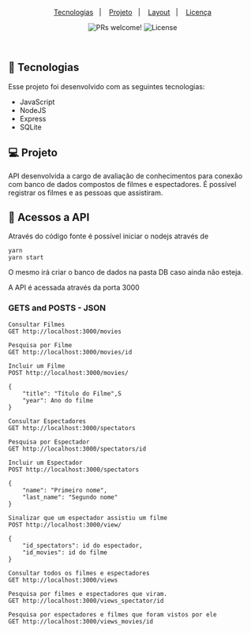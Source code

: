 <p align="center">
  <a href="#-tecnologias">Tecnologias</a>&nbsp;&nbsp;&nbsp;|&nbsp;&nbsp;&nbsp;
  <a href="#-projeto">Projeto</a>&nbsp;&nbsp;&nbsp;|&nbsp;&nbsp;&nbsp;
  <a href="#-layout">Layout</a>&nbsp;&nbsp;&nbsp;|&nbsp;&nbsp;&nbsp;
  <a href="#memo-licença">Licença</a>
</p>

<p align="center">
 <img src="https://img.shields.io/static/v1?label=PRs&message=welcome&color=49AA26&labelColor=000000" alt="PRs welcome!" />

  <img alt="License" src="https://img.shields.io/static/v1?label=license&message=MIT&color=49AA26&labelColor=000000">
</p>

<br>


## 🚀 Tecnologias

Esse projeto foi desenvolvido com as seguintes tecnologias:

- JavaScript
- NodeJS
- Express
- SQLite

## 💻 Projeto

API desenvolvida a cargo de avaliação de conhecimentos para conexão com banco de dados compostos de filmes e espectadores.
É possível registrar os filmes e as pessoas que assistiram.

## 🔖 Acessos a API

Através do código fonte é possível iniciar o nodejs através de 

```
yarn
yarn start 
```

O mesmo irá criar o banco de dados na pasta DB caso ainda não esteja.

A API é acessada através da porta 3000

### GETS and POSTS - JSON

```
Consultar Filmes
GET http://localhost:3000/movies
```
```
Pesquisa por Filme
GET http://localhost:3000/movies/id
```
```
Incluir um Filme
POST http://localhost:3000/movies/

{
	"title": "Título do Filme",S
	"year": Ano do filme
}
```
```
Consultar Espectadores
GET http://localhost:3000/spectators
```
```
Pesquisa por Espectador
GET http://localhost:3000/spectators/id
```
```
Incluir um Espectador
POST http://localhost:3000/spectators

{
	"name": "Primeiro nome",
	"last_name": "Segundo nome"
}
```
```
Sinalizar que um espectador assistiu um filme
POST http://localhost:3000/view/

{
	"id_spectators": id do espectador,
	"id_movies": id do filme
}
```
```
Consultar todos os filmes e espectadores
GET http://localhost:3000/views
```
```
Pesquisa por filmes e espectadores que viram.
GET http://localhost:3000/views_spectator/id 
```
```
Pesquisa por espectadores e filmes que foram vistos por ele
GET http://localhost:3000/views_movies/id
```

